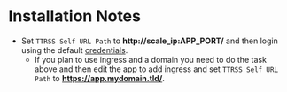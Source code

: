 # Installation Notes

- Set `TTRSS Self URL Path` to **http://scale_ip:APP_PORT/** and then login using the default [credentials](./credentials.md).
  - If you plan to use ingress and a domain you need to do the task above and then edit the app to add ingress and set `TTRSS Self URL Path` to **https://app.mydomain.tld/**.
